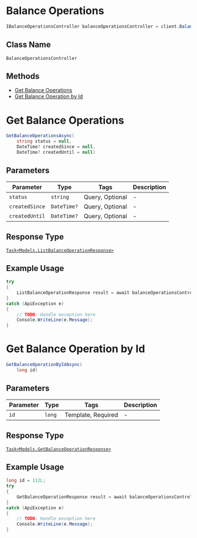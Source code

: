 # Balance Operations

```csharp
IBalanceOperationsController balanceOperationsController = client.BalanceOperationsController;
```

## Class Name

`BalanceOperationsController`

## Methods

* [Get Balance Operations](../../doc/controllers/balance-operations.md#get-balance-operations)
* [Get Balance Operation by Id](../../doc/controllers/balance-operations.md#get-balance-operation-by-id)


# Get Balance Operations

```csharp
GetBalanceOperationsAsync(
    string status = null,
    DateTime? createdSince = null,
    DateTime? createdUntil = null)
```

## Parameters

| Parameter | Type | Tags | Description |
|  --- | --- | --- | --- |
| `status` | `string` | Query, Optional | - |
| `createdSince` | `DateTime?` | Query, Optional | - |
| `createdUntil` | `DateTime?` | Query, Optional | - |

## Response Type

[`Task<Models.ListBalanceOperationResponse>`](../../doc/models/list-balance-operation-response.md)

## Example Usage

```csharp
try
{
    ListBalanceOperationResponse result = await balanceOperationsController.GetBalanceOperationsAsync();
}
catch (ApiException e)
{
    // TODO: Handle exception here
    Console.WriteLine(e.Message);
}
```


# Get Balance Operation by Id

```csharp
GetBalanceOperationByIdAsync(
    long id)
```

## Parameters

| Parameter | Type | Tags | Description |
|  --- | --- | --- | --- |
| `id` | `long` | Template, Required | - |

## Response Type

[`Task<Models.GetBalanceOperationResponse>`](../../doc/models/get-balance-operation-response.md)

## Example Usage

```csharp
long id = 112L;
try
{
    GetBalanceOperationResponse result = await balanceOperationsController.GetBalanceOperationByIdAsync(id);
}
catch (ApiException e)
{
    // TODO: Handle exception here
    Console.WriteLine(e.Message);
}
```

